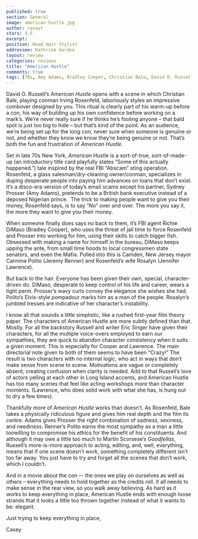 ```yaml
---
published: true
section: General
image: american-hustle.jpg
author: caseyt
stars: 3.5
excerpt: 
position: Head Hair Stylist
addressee: Kathrine Gordon
layout: review
categories: reviews
title: "American Hustle"
comments: true
tags: [70s, Amy Adams, Bradley Cooper, Christian Bale, David O. Russell, drama, Jennifer Lawrence, Letters, Oscars 2014]
---
```

<p>David O. Russell&rsquo;s <em>American Hustle</em> opens with a scene in which Christian Bale, playing conman Irving Rosenfeld, laboriously styles an impressive combover designed by you. This ritual is clearly part of his warm-up before a con, his way of building up his own confidence before working on a mark&rsquo;s. We&rsquo;re never really sure if he thinks he&rsquo;s fooling anyone &ndash; that bald spot is just too big to hide &ndash; but that&rsquo;s kind of the point. As an audience, we&rsquo;re being set up for the long con, never sure when someone is genuine or not, and whether they know we know they&rsquo;re being genuine or not. That&rsquo;s both the fun and frustration of <em>American Hustle</em>.&nbsp;</p>
<p>Set in late 70s New York, <em>American Hustle</em> is a sort-of-true, sort-of-made-up (an introductory title card playfully states &ldquo;Some of this actually happened.&rdquo;) tale inspired by the real FBI &ldquo;Abscam&rdquo; sting operation. Rosenfeld, a glass salesman/dry-cleaning owner/conman, specializes in duping desperate people into paying him advances on loans that don&rsquo;t exist. It&rsquo;s a disco-era version of today&rsquo;s email scams except his partner, Sydney Prosser (Amy Adams), pretends to be a British bank executive instead of a deposed Nigerian prince.&nbsp; The trick to making people want to give you their money, Rosenfeld says, is to say &ldquo;No&rdquo; over and over. The more you say it, the more they want to give you their money.</p>
<p>When someone finally does says no back to them, it&rsquo;s FBI agent Richie DiMaso (Bradley Cooper), who uses the threat of jail time to force Rosenfeld and Prosser into working for him, using their skills to catch bigger fish. Obsessed with making a name for himself in the bureau, DiMaso keeps upping the ante, from small time hoods to local congressmen state senators, and even the Mafia. Pulled into this is Camden, New Jersey mayor Carmine Polito (Jeremy Renner) and Rosenfeld&rsquo;s wife Rosalyn (Jennifer Lawrence).</p>
<p>But back to the hair. Everyone has been given their own, special, character-driven do. DiMaso, desperate to keep control of his life and career, wears a tight perm. Prosser&rsquo;s wavy curls convey the elegance she wishes she had. Polito&rsquo;s Elvis-style pompadour marks him as a man of the people. Rosalyn&rsquo;s jumbled tresses are indicative of her character&rsquo;s instability.</p>
<p>I know all that sounds a little simplistic, like a rushed first-year film theory paper. The characters of American Hustle are more subtly defined than that. Mostly. For all the backstory Russell and writer Eric Singer have given their characters, for all the multiple voice-overs employed to earn our sympathies, they are quick to abandon character consistency when it suits a given moment. This is especially for Cooper and Lawrence. The main directorial note given to both of them seems to have been &ldquo;Crazy!&rdquo; The result is two characters with no internal logic, who act in ways that don&rsquo;t make sense from scene to scene. Motivations are vague or completely absent, creating confusion when clarity is needed. Add to that Russell&rsquo;s love of actors yelling at each other in Long Island accents, and American Hustle has too many scenes that feel like acting workshops more than character moments. (Lawrence, who does solid work with what she has, is hung out to dry a few times).&nbsp;</p>
<p>Thankfully more of <em>American Hustle</em> works than doesn&rsquo;t. As Rosenfeld, Bale takes a physically ridiculous figure and gives him real depth and the film its centre. Adams gives Prosser the right combination of sadness, sexiness, and neediness. Renner&rsquo;s Polito earns the most sympathy as a man a little toowilling to compromise his ethics for the benefit of his constituents. And although it may owe a little too much to Martin Scorsese&rsquo;s <em>Goodfellas</em>, Russell&rsquo;s more-is-more approach to acting, editing, and, well, everything, means that if one scene doesn&rsquo;t work, something completely different isn&rsquo;t too far away. You just have to try and forget all the scenes that don&#8217;t work, which I couldn&#8217;t.</p>
<p>And in a movie about the con &ndash;- the ones we play on ourselves as well as others &ndash; everything needs to hold together as the credits roll. It all needs to make sense in the rear view, so you walk away believing. As hard as it works to keep everything in place, American Hustle ends with enough loose strands that it looks a little too thrown together instead of what it wants to be: elegant.</p>
<p>Just trying to keep everything in place,</p>
<p>Casey</p>